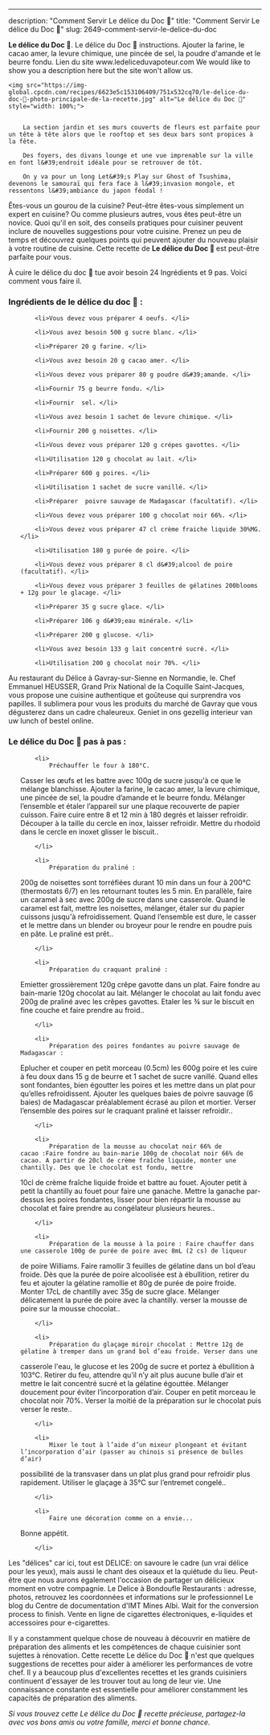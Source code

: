---
description: "Comment Servir Le délice du Doc 🍐"
title: "Comment Servir Le délice du Doc 🍐"
slug: 2649-comment-servir-le-delice-du-doc

<p>
	<strong>Le délice du Doc 🍐</strong>. 
	Le délice du Doc 🍐 instructions. Ajouter la farine, le cacao amer, la levure chimique, une pincée de sel, la poudre d&#39;amande et le beurre fondu. Lien du site www.ledeliceduvapoteur.com We would like to show you a description here but the site won&#39;t allow us.
</p>
<p>
	
	<img src="https://img-global.cpcdn.com/recipes/6623e5c153106409/751x532cq70/le-delice-du-doc-🍐-photo-principale-de-la-recette.jpg" alt="Le délice du Doc 🍐" style="width: 100%;">
	
	
		La section jardin et ses murs couverts de fleurs est parfaite pour un tête à tête alors que le rooftop et ses deux bars sont propices à la fête.
	
		Des foyers, des divans lounge et une vue imprenable sur la ville en font l&#39;endroit idéale pour se retrouver de tôt.
	
		On y va pour un long Let&#39;s Play sur Ghost of Tsushima, devenons le samouraï qui fera face à l&#39;invasion mongole, et ressentons l&#39;ambiance du japon féodal !
	
</p>

Êtes-vous un gourou de la cuisine? Peut-être êtes-vous simplement un expert en cuisine? Ou comme plusieurs autres, vous êtes peut-être un novice. Quoi qu'il en soit, des conseils pratiques pour cuisiner peuvent inclure de nouvelles suggestions pour votre cuisine. Prenez un peu de temps et découvrez quelques points qui peuvent ajouter du nouveau plaisir à votre routine de cuisine. Cette recette de <strong> Le délice du Doc 🍐 </strong> est peut-être parfaite pour vous.

<!--inarticleads1-->

À cuire le délice du doc 🍐 tue avoir besoin 24 Ingrédients et 9 pas. Voici comment vous faire il.

<h3>Ingrédients de le délice du doc 🍐 :</h3>

<ol>
	
		<li>Vous devez vous préparer 4 oeufs. </li>
	
		<li>Vous avez besoin 500 g sucre blanc. </li>
	
		<li>Préparer 20 g farine. </li>
	
		<li>Vous avez besoin 20 g cacao amer. </li>
	
		<li>Vous devez vous préparer 80 g poudre d&#39;amande. </li>
	
		<li>Fournir 75 g beurre fondu. </li>
	
		<li>Fournir  sel. </li>
	
		<li>Vous avez besoin 1 sachet de levure chimique. </li>
	
		<li>Fournir 200 g noisettes. </li>
	
		<li>Vous devez vous préparer 120 g crépes gavottes. </li>
	
		<li>Utilisation 120 g chocolat au lait. </li>
	
		<li>Préparer 600 g poires. </li>
	
		<li>Utilisation 1 sachet de sucre vanillé. </li>
	
		<li>Préparer  poivre sauvage de Madagascar (facultatif). </li>
	
		<li>Vous devez vous préparer 100 g chocolat noir 66%. </li>
	
		<li>Vous devez vous préparer 47 cl crème fraiche liquide 30%MG. </li>
	
		<li>Utilisation 180 g purée de poire. </li>
	
		<li>Vous devez vous préparer 8 cl d&#39;alcool de poire (facultatif). </li>
	
		<li>Vous devez vous préparer 3 feuilles de gélatines 200blooms + 12g pour le glacage. </li>
	
		<li>Préparer 35 g sucre glace. </li>
	
		<li>Préparer 106 g d&#39;eau minérale. </li>
	
		<li>Préparer 200 g glucose. </li>
	
		<li>Vous avez besoin 133 g lait concentré sucré. </li>
	
		<li>Utilisation 200 g chocolat noir 70%. </li>
	
</ol>

Au restaurant du Délice à Gavray-sur-Sienne en Normandie, le. Chef Emmanuel HEUSSER, Grand Prix National de la Coquille Saint-Jacques, vous propose une cuisine authentique et goûteuse qui surprendra vos papilles. Il sublimera pour vous les produits du marché de Gavray que vous dégusterez dans un cadre chaleureux. Geniet in ons gezellig interieur van uw lunch of bestel online. 

<!--inarticleads2-->

<h3>Le délice du Doc 🍐 pas à pas :</h3>

<ol>
	
		<li>
			Préchauffer le four à 180°C.
Casser les œufs et les battre avec 100g de sucre jusqu&#39;à ce que le mélange blanchisse. Ajouter la farine, le cacao amer, la levure chimique, une pincée de sel, la poudre
d’amande et le beurre fondu. Mélanger l’ensemble et étaler l’appareil sur une plaque recouverte de papier cuisson. Faire cuire entre 8 et 12 min à 180 degrés et
laisser refroidir. Découper à la taille du cercle en inox, laisser refroidir. Mettre du rhodoïd dans le cercle en inoxet glisser le biscuit..
			
			
		</li>
	
		<li>
			Préparation du praliné :
200g de noisettes sont torréfiées durant 10 min dans un four à 200°C (thermostats 6/7) en les retournant toutes les 5 min. En parallèle, faire un caramel à sec avec 200g
de sucre dans une casserole. Quand le caramel est fait, mettre les noisettes, mélanger, étaler sur du papier cuissons jusqu&#39;à refroidissement. Quand l’ensemble est dure, le casser et le mettre dans un blender ou broyeur pour le rendre
en poudre puis en pâte. Le praliné est prêt..
			
			
		</li>
	
		<li>
			Préparation du craquant praliné :
Emietter grossièrement 120g crêpe gavotte dans un plat. Faire fondre au bain-marie
120g chocolat au lait. Mélanger le chocolat au lait fondu avec 200g de praliné avec les crêpes gavottes. Etaler les ¾ sur le biscuit en fine couche et faire prendre au
froid..
			
			
		</li>
	
		<li>
			Préparation des poires fondantes au poivre sauvage de Madagascar :
Eplucher et couper en petit morceau (0.5cm) les 600g poire et les cuire à feu doux dans 15 g de beurre et 1 sachet de sucre vanillé. Quand elles sont fondantes, bien égoutter les poires et les mettre dans un plat pour qu’elles refroidissent. Ajouter les quelques baies de poivre sauvage (6 baies) de Madagascar préalablement écrasé au pilon et mortier. Verser l’ensemble des poires sur le craquant praliné et laisser refroidir..
			
			
		</li>
	
		<li>
			Préparation de la mousse au chocolat noir 66% de cacao :Faire fondre au bain-marie 100g de chocolat noir 66% de cacao. A partir de 20cl de crème fraîche liquide, monter une chantilly. Des que le chocolat est fondu, mettre
10cl de crème fraîche liquide froide et battre au fouet. Ajouter petit à petit la chantilly au fouet pour faire une ganache. Mettre la ganache par-dessus les poires fondantes, lisser pour bien répartir la mousse au chocolat et faire prendre au congélateur
plusieurs heures..
			
			
		</li>
	
		<li>
			Préparation de la mousse à la poire : Faire chauffer dans une casserole 100g de purée de poire avec 8mL (2 cs) de liqueur
de poire Williams. Faire ramollir 3 feuilles de gélatine dans un bol d’eau froide. Dès que la purée de poire alcoolisée est à ébullition, retirer du feu et ajouter la gélatine ramollie et 80g de purée de poire froide. Monter 17cL de chantilly avec 35g de sucre glace. Mélanger délicatement la purée de poire avec la chantilly. verser la mousse de poire sur la mousse chocolat..
			
			
		</li>
	
		<li>
			Préparation du glaçage miroir chocolat : Mettre 12g de gélatine à tremper dans un grand bol d’eau froide. Verser dans une
casserole l&#39;eau, le glucose et les 200g de sucre et portez à ébullition à 103°C. Retirer du feu, attendre qu’il n’y ait plus aucune bulle d’air et mettre le lait concentré sucré et la gélatine égouttée. Mélanger doucement pour éviter l’incorporation d’air. Couper en petit morceau le chocolat noir 70%. Verser la moitié de la préparation sur le chocolat puis verser le reste..
			
			
		</li>
	
		<li>
			Mixer le tout à l’aide d’un mixeur plongeant et évitant l’incorporation d’air (passer au chinois si présence de bulles d’air)
possibilité de la transvaser dans un plat plus grand pour refroidir plus rapidement. Utiliser le glaçage à 35°C sur l’entremet congelé..
			
			
		</li>
	
		<li>
			Faire une décoration comme on a envie... 
Bonne appétit.
			
			
		</li>
	
</ol>

Les &#34;délices&#34; car ici, tout est DELICE: on savoure le cadre (un vrai délice pour les yeux), mais aussi le chant des oiseaux et la quiétude du lieu. Peut-être que nous aurons également l&#39;occasion de partager un délicieux moment en votre compagnie. Le Delice à Bondoufle Restaurants : adresse, photos, retrouvez les coordonnées et informations sur le professionnel Le blog du Centre de documentation d&#39;IMT Mines Albi. Wait for the conversion process to finish. Vente en ligne de cigarettes électroniques, e-liquides et accessoires pour e-cigarettes. 

<!--inarticleads1-->

<p>
Il y a constamment quelque chose de nouveau à découvrir en matière de préparation des aliments et les compétences de chaque cuisinier sont sujettes à rénovation. Cette recette Le délice du Doc 🍐 n'est que quelques suggestions de recettes pour aider à améliorer les performances de votre chef. Il y a beaucoup plus d'excellentes recettes et les grands cuisiniers continuent d'essayer de les trouver tout au long de leur vie. Une connaissance constante est essentielle pour améliorer constamment les capacités de préparation des aliments.
</p>

<p>
<i>Si vous trouvez cette Le délice du Doc 🍐 recette précieuse, partagez-la avec vos bons amis ou votre famille, merci et bonne chance.</i>
</p>
